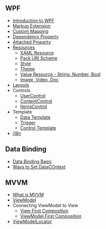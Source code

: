 ## WPF
* [Introduction to WPF](https://github.com/hovermind/wpf-ninja/blob/master/doc-md/intro.md)
* [Markup Extension](https://github.com/hovermind/wpf-ninja/blob/master/doc-md/markup-extension.md)
* [Custom Mapping](https://github.com/hovermind/wpf-ninja/blob/master/doc-md/custom-mapping.md)
* [Dependency Property](https://github.com/hovermind/wpf-ninja/blob/master/doc-md/dependency-property.md)
* [Attached Property](https://github.com/hovermind/wpf-ninja/blob/master/doc-md/attached-property.md)
* [Resources](https://github.com/hovermind/wpf-ninja/blob/master/doc-md/resource.md)
  * [XAML Resource](https://github.com/hovermind/wpf-ninja/blob/master/doc-md/xaml-resource.md)
  * [Pack URI Scheme](https://github.com/hovermind/wpf-ninja/blob/master/doc-md/pack-uri.md)
  * [Style](https://github.com/hovermind/wpf-ninja/blob/master/doc-md/style.md)
  * [Theme](#)
  * [Value Resource - String, Number, Bool](https://docs.microsoft.com/en-us/windows/uwp/xaml-platform/xaml-intrinsic-data-types)
  * [Image, Video, Doc](#)
* [Layouts](#)
* Controls
  * [UserControl](https://github.com/hovermind/wpf-ninja/blob/master/doc-md/user-control.md)
  * [ContentControl](#)
  * [ItemsControl](#)
* Template
  * [Data Template](https://github.com/hovermind/wpf-ninja/blob/master/doc-md/data-template.md)
  * [Trigger](https://github.com/hovermind/wpf-ninja/blob/master/doc-md/trigger.md)
  * [Control Template](https://github.com/hovermind/wpf-ninja/blob/master/doc-md/control-template.md)
* [i18n](#)

## Data Binding
* [Data Binding Basic](https://github.com/hovermind/wpf-ninja/blob/master/doc-md/data-binding.md)
* [Ways to Set DataCOntext](https://github.com/hovermind/wpf-ninja/blob/master/doc-md/data-binding-ways.md)

## MVVM
* [What is MVVM](https://github.com/hovermind/wpf-ninja/blob/master/doc-md/mvvm/mvvm.md)
* [ViewModel](https://github.com/hovermind/wpf-ninja/blob/mvvm/doc-md/mvvm/view-model.md)
* Connecting ViewModel to View
  * [View First Composition](https://github.com/hovermind/wpf-ninja/blob/mvvm/doc-md/mvvm/mvvm-view-first.md)
  * [ViewModel First Composition](https://github.com/hovermind/wpf-ninja/blob/mvvm/doc-md/mvvm/mvvm-viewmodel-first.md)
* [ViewModelLocator](https://github.com/hovermind/wpf-ninja/blob/mvvm/doc-md/mvvm/viewmodel-locator.md)

